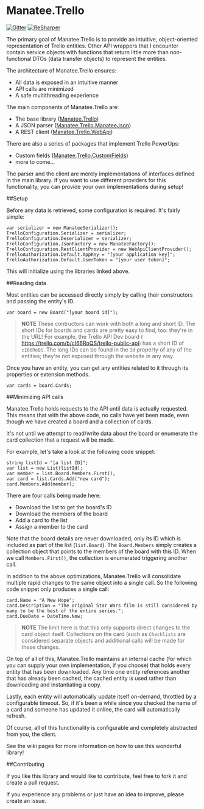# Manatee.Trello

[![Gitter](https://badges.gitter.im/gregsdennis/Manatee.Trello.svg)](https://gitter.im/gregsdennis/Manatee.Trello?utm_source=badge&utm_medium=badge&utm_campaign=pr-badge&utm_content=badge) <a href="http://www.jetbrains.com/resharper"><img src="http://i61.tinypic.com/15qvwj7.jpg" alt="ReSharper" title="ReSharper"></a>

The primary goal of Manatee.Trello is to provide an intuitive, object-oriented representation of Trello entities.  Other API wrappers that I encounter contain service objects with functions that return little more than non-functional DTOs (data transfer objects) to represent the entities.

The architecture of Manatee.Trello ensures:

- All data is exposed in an intuitive manner
- API calls are minimized
- A safe multithreading experience

The main components of Manatee.Trello are:

- The base library ([Manatee.Trello](https://www.nuget.org/packages/Manatee.Trello/))
- A JSON parser ([Manatee.Trello.ManateeJson](https://www.nuget.org/packages/Manatee.Trello.ManateeJson/))
- A REST client ([Manatee.Trello.WebApi](https://www.nuget.org/packages/Manatee.Trello.WebApi/))

There are also a series of packages that implement Trello PowerUps:

- Custom fields ([Manatee.Trello.CustomFields](http://www.nuget.org/packages/Manatee.Trello.CustomFields/))
- more to come...

The parser and the client are merely implementations of interfaces defined in the main library.  If you want to use different providers for this functionality, you can provide your own implementations during setup!

##Setup

Before any data is retrieved, some configuration is required.  It's fairly simple:

    var serializer = new ManateeSerializer();
    TrelloConfiguration.Serializer = serializer;
    TrelloConfiguration.Deserializer = serializer;
    TrelloConfiguration.JsonFactory = new ManateeFactory();
    TrelloConfiguration.RestClientProvider = new WebApiClientProvider();
    TrelloAuthorization.Default.AppKey = "[your application key]";
    TrelloAuthorization.Default.UserToken = "[your user token]";

This will initialize using the libraries linked above.

##Reading data

Most entities can be accessed directly simply by calling their constructors and passing the entity's ID.

    var board = new Board("[your board id]");

>**NOTE** These contructors can work with both a long and short ID.  The short IDs for boards and cards are pretty easy to find, too: they're in the URL!  For example, the Trello API Dev board ( https://trello.com/b/cI66RoQS/trello-public-api) has a short ID of `cI66RoQS`.  The long IDs can be found in the `Id` property of any of the entities; they're not exposed through the website in any way.

Once you have an entity, you can get any entities related to it through its properties or extension methods.

    var cards = board.Cards;

##Minimizing API calls

Manatee.Trello holds requests to the API until data is actually requested.  This means that with the above code, no calls have yet been made, even though we have created a board and a collection of cards.

It's not until we attempt to read/write data about the board or enumerate the card collection that a request will be made.

For example, let's take a look at the following code snippet:

    string listId = "[a list ID]";
    var list = new List(listId);
    var member = list.Board.Members.First();
    var card = list.Cards.Add("new card");
    card.Members.Add(member);

There are four calls being made here:

- Download the list to get the board's ID
- Download the members of the board
- Add a card to the list
- Assign a member to the card

Note that the board details are never downloaded, only its ID which is included as part of the list (`list.Board`).  The `Board.Members` simply creates a collection object that points to the members of the board with this ID.  When we call `Members.First()`, the collection is enumerated triggering another call.

In addition to the above optimizations, Manatee.Trello will consolidate multiple rapid changes to the same object into a single call.  So the following code snippet only produces a single call:

    card.Name = "A New Hope";
    card.Description = "The original Star Wars film is still considered by many to be the best of the entire series.";
    card.DueDate = DateTime.Now;

>**NOTE** The limit here is that this only supports direct changes to the card object itself.  Collections on the card (such as `Checklists` are considered separate objects and additional calls will be made for these changes.

On top of all of this, Manatee.Trello maintains an internal cache (for which you can supply your own implementation, if you choose) that holds every entity that has been downloaded.  Any time one entity references another that has already been cached, the cached entity is used rather than downloading and instantiating a copy.

Lastly, each entity will automatically update itself on-demand, throttled by a configurable timeout.  So, if it's been a while since you checked the name of a card and someone has updated it online, the card will automatically refresh.

Of course, all of this functionality is configurable and completely abstracted from you, the client.

See the wiki pages for more information on how to use this wonderful library!

##Contributing

If you like this library and would like to contribute, feel free to fork it and create a pull request.

If you experience any problems or just have an idea to improve, please create an issue.
